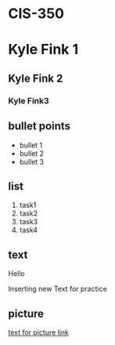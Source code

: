 # CIS-350

# Kyle Fink 1

## Kyle Fink 2

### Kyle Fink3

## bullet points

* bullet 1
* bullet 2
* bullet 3

## list

1. task1
2. task2
3. task3
4. task4

## text

Hello

Inserting new Text for practice

## picture

[text for picture link](https://cdn-icons-png.flaticon.com/512/25/25231.png)

